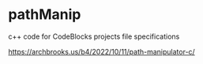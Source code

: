 # pathManip
c++ code for CodeBlocks projects file specifications

https://archbrooks.us/b4/2022/10/11/path-manipulator-c/
